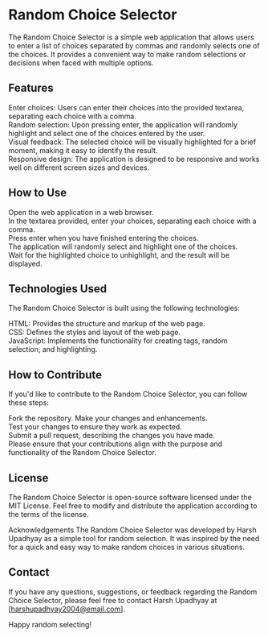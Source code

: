# Random Choice Selector
The Random Choice Selector is a simple web application that allows users to enter a list of choices separated by commas and randomly selects one of the choices. It provides a convenient way to make random selections or decisions when faced with multiple options.

## Features
Enter choices: Users can enter their choices into the provided textarea, separating each choice with a comma.  
Random selection: Upon pressing enter, the application will randomly highlight and select one of the choices entered by the user.  
Visual feedback: The selected choice will be visually highlighted for a brief moment, making it easy to identify the result.  
Responsive design: The application is designed to be responsive and works well on different screen sizes and devices.

## How to Use
Open the web application in a web browser.  
In the textarea provided, enter your choices, separating each choice with a comma.  
Press enter when you have finished entering the choices.  
The application will randomly select and highlight one of the choices.  
Wait for the highlighted choice to unhighlight, and the result will be displayed.  

## Technologies Used
The Random Choice Selector is built using the following technologies:  

HTML: Provides the structure and markup of the web page.  
CSS: Defines the styles and layout of the web page.  
JavaScript: Implements the functionality for creating tags, random selection, and highlighting.  

## How to Contribute
If you'd like to contribute to the Random Choice Selector, you can follow these steps:

Fork the repository.
Make your changes and enhancements.  
Test your changes to ensure they work as expected.  
Submit a pull request, describing the changes you have made.  
Please ensure that your contributions align with the purpose and functionality of the Random Choice Selector.  

## License
The Random Choice Selector is open-source software licensed under the MIT License. Feel free to modify and distribute the application according to the terms of the license.

Acknowledgements
The Random Choice Selector was developed by Harsh Upadhyay as a simple tool for random selection. It was inspired by the need for a quick and easy way to make random choices in various situations.

## Contact
If you have any questions, suggestions, or feedback regarding the Random Choice Selector, please feel free to contact Harsh Upadhyay at [harshupadhyay2004@email.com].

Happy random selecting!




